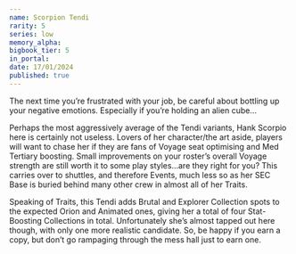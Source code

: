 ```yaml
---
name: Scorpion Tendi
rarity: 5
series: low
memory_alpha:
bigbook_tier: 5
in_portal:
date: 17/01/2024
published: true
---
```


The next time you’re frustrated with your job, be careful about bottling up your negative emotions. Especially if you’re holding an alien cube…

Perhaps the most aggressively average of the Tendi variants, Hank Scorpio here is certainly not useless. Lovers of her character/the art aside, players will want to chase her if they are fans of Voyage seat optimising and Med Tertiary boosting. Small improvements on your roster’s overall Voyage strength are still worth it to some play styles…are they right for you? This carries over to shuttles, and therefore Events, much less so as her SEC Base is buried behind many other crew in almost all of her Traits. 

Speaking of Traits, this Tendi adds Brutal and Explorer Collection spots to the expected Orion and Animated ones, giving her a total of four Stat-Boosting Collections in total. Unfortunately she’s almost tapped out here though, with only one more realistic candidate. So, be happy if you earn a copy, but don’t go rampaging through the mess hall just to earn one.
